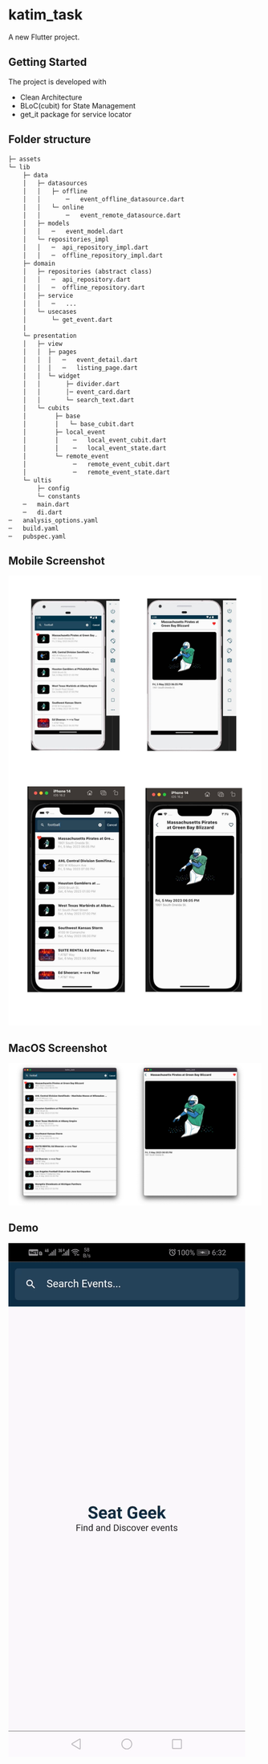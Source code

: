 # katim_task

A new Flutter project.

## Getting Started

The project is developed with

* Clean Architecture
* BLoC(cubit) for State Management
* get_it package for service locator


## Folder structure

```
├─ assets
└─ lib
    ├─ data
    │   ├─ datasources
    │   │   ├─ offline
    │   │       ─   event_offline_datasource.dart
    │   │   └─ online
    │   │       ─   event_remote_datasource.dart
    │   ├─ models
    │   │   ─   event_model.dart
    │   └─ repositories_impl
    │   │   ─  api_repository_impl.dart
    │   │   ─  offline_repository_impl.dart
    ├─ domain
    │   ├─ repositories (abstract class)
    │   │   ─  api_repository.dart
    │   │   ─  offline_repository.dart
    │   ├─ service
    │   │   ─   ...
    │   └─ usecases
    │       └─ get_event.dart
    |
    └─ presentation
    │   ├─ view
    │   │  ├─ pages
    │   │  │   ─   event_detail.dart
    │   │  │   ─   listing_page.dart
    │   │  └─ widget
    │   │       ├─ divider.dart
    │   │       │─ event_card.dart
    │   │       └─ search_text.dart
    │   └─ cubits
    │        ├─ base
    │        │   └─ base_cubit.dart
    │        ├─ local_event
    │        │    ─   local_event_cubit.dart
    │        │    ─   local_event_state.dart
    │        └─ remote_event
    │             ─   remote_event_cubit.dart
    │             ─   remote_event_state.dart
    └─ ultis
        ├─ config
        └─ constants
    ─   main.dart
    ─   di.dart
─   analysis_options.yaml
─   build.yaml
─   pubspec.yaml
```
## Mobile Screenshot
![](/sreanshot/mobile.jpg)

## MacOS Screenshot
![](/sreanshot/macos.png)

## Demo
![](/sreanshot/demo.gif)

